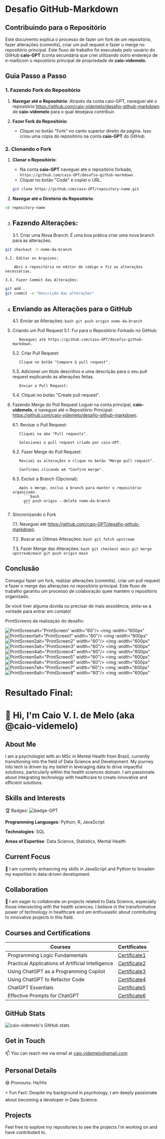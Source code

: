 # Desafio GitHub-Markdown
## Contribuindo para o Repositório

Este documento explica o processo de fazer um fork de um repositório, fazer alterações (commits), criar um pull request e fazer o merge no repositório principal. Este fluxo de trabalho foi executado pelo usuário do GitHub **caio-GPT** (conta secundária que criei utilizando outro endereço de e-mail)com o repositório principal de propriedade de **caio-videmelo**.

## Guia Passo a Passo

### 1. Fazendo Fork do Repositório

1. **Navegar até o Repositório**: Através da conta caio-GPT, naveguei até o repositório https://github.com/caio-videmelo/desafio-github-markdown de **caio-videmelo** para o qual desejava contribuir.

2. **Fazer Fork do Repositório**:
   - Cliquei no botão "Fork" no canto superior direito da página. Isso criou uma cópia do repositório na conta **caio-GPT** do GitHub.

### 2. Clonando o Fork

1. **Clonar o Repositório**:
   - Na conta **caio-GPT** naveguei até o repositório forkado, `https://github.com/caio-GPT/desafio-github-markdown`.
   - Cliquei no botão "Code" e copiei o URL.

   ```bash
   git clone https://github.com/caio-GPT/repository-name.git
   ```

2. **Navegar até o Diretório do Repositório**:
  ```bash 
  cd repository-name
   ```

3. ## Fazendo Alterações:
    3.1. Criar uma Nova Branch:
        É uma boa prática criar uma nova branch para as alterações.
```bash
git checkout -b nome-da-branch
```

    3.2. Editar os Arquivos:

        Abri o repositório no editor de código e fiz as alterações necessárias.

    3.3. Fazer Commit das Alterações:
```bash
git add .
git commit -m "Descrição das alterações"
```

4. ## Enviando as Alterações para o GitHub
    4.1. Enviar as Alterações:
          ```bash
          git push origin nome-da-branch
            ```
5. Criando um Pull Request
    5.1. Fui para o Repositório Forkado no GitHub:

          Naveguei até https://github.com/caio-GPT/desafio-github-markdown.

    5.2. Criar Pull Request:

          Clique no botão "Compare & pull request".

    5.3. Adicionei um título descritivo e uma descrição para o seu pull request explicando as alterações feitas.

          Enviar o Pull Request:

    5.4. Cliquei no botão "Create pull request".

6. Fazendo Merge do Pull Request
Loguei na conta principal, **caio-videmelo**, e naveguei até o Repositório Principal: https://github.com/caio-videmelo/desafio-github-markdown.

    6.1. Revisar o Pull Request:

          Cliquei na aba "Pull requests".

          Selecionei o pull request criado por caio-GPT.

    6.2. Fazer Merge do Pull Request:

          Revisei as alterações e clique no botão "Merge pull request".

          Confirmei clicando em "Confirm merge".

    6.3. Excluir a Branch (Opcional):

          Após o merge, exclui a branch para manter o repositório organizado.
            ```bash
            git push origin --delete nome-da-branch
            ```

7. Sincronizando o Fork

    7.1. Naveguei até https://github.com/caio-GPT/desafio-github-markdown.

    7.2. Buscar as Últimas Alterações:
          ```bash
          git fetch upstream
         ```

   7.3. Fazer Merge das Alterações:
          ```bash
          git checkout main
          git merge upstream/main
          git push origin main
         ```
   
## Conclusão

Consegui fazer um fork, realizar alterações (commits), criar um pull request e fazer o merge das alterações no repositório principal. Este fluxo de trabalho garantiu um processo de colaboração quee mantém o repositório organizado.

Se você tiver alguma dúvida ou precisar de mais assistência, sinta-se à vontade para entrar em contato!

PrintScreens da realização do desafio:

![PrintScreen](https://github.com/user-attachments/assets/ff39129b-c13a-4a74-a0f4-d28942bd5f80)alt="PrintScreen" width="60"/>
<img :width="600px"
![PrintScreen1](https://github.com/user-attachments/assets/8f9abcb9-3aa6-4de5-b8d7-6aaf7e9e92c1)alt="PrintScreen1" width="60"/>
<img :width="600px"
![PrintScreen2](https://github.com/user-attachments/assets/913d2ecc-39d0-4c79-adde-8ca5d25a6cb9)alt="PrintScreen2" width="60"/>
<img :width="600px"
![PrintScreen3](https://github.com/user-attachments/assets/9f1db144-ecd6-4a81-9b3d-e31cf4b51608)alt="PrintScreen3" width="60"/>
<img :width="600px"
![PrintScreen4](https://github.com/user-attachments/assets/1dd4fd0d-f4df-47d6-b791-b109d7e535b5)alt="PrintScreen4" width="60"/>
<img :width="600px"
![PrintScreen5](https://github.com/user-attachments/assets/5d1676ef-1869-486e-a78c-4e2c7aa10077)alt="PrintScreen5" width="60"/>
<img :width="600px"
![PrintScreen6](https://github.com/user-attachments/assets/5c181ed1-c2a9-4de5-8153-b71b6560c226)alt="PrintScreen6" width="60"/>
<img :width="600px"
![PrintScreen7](https://github.com/user-attachments/assets/5a9098ad-e7f9-47fd-98e0-741a536490cf)alt="PrintScreen7" width="60"/>
<img :width="600px"
![PrintScreen8](https://github.com/user-attachments/assets/0e7ac262-75af-4674-a8dd-423a64b8e952)alt="PrintScreen8" width="60"/>
<img :width="600px"

# Resultado Final:

# 👋 Hi, I'm Caio V. I. de Melo (aka @caio-videmelo)

## About Me

I am a psychologist with an MSc in Mental Health from Brazil, currently transitioning into the field of Data Science and Development. My journey into tech is driven by my belief in leveraging data to drive impactful solutions, particularly within the health sciences domain. I am passionate about integrating technology with healthcare to create innovative and efficient solutions.

## Skills and Interests

:trophy: Badges: ![badge-GPT](https://github.com/user-attachments/assets/bd4b4a71-6a20-48e5-9649-f715eae614f3)

**Programming Languages**: Python, R, JavaScript

**Technologies**: SQL

**Areas of Expertise**: Data Science, Statistics, Mental Health

## Current Focus

🌱 I am currently enhancing my skills in JavaScript and Python to broaden my expertise in data-driven development.

## Collaboration

💞️ I am eager to collaborate on projects related to Data Science, especially those intersecting with the health sciences. I believe in the transformative power of technology in healthcare and am enthusiastic about contributing to innovative projects in this field.

## Courses and Certifications

| Courses                                               | Certificates                                              |
|-------------------------------------------------------|-----------------------------------------------------------|
| Programming Logic Fundamentals                        | [Certificate1](https://hermes.dio.me/certificates/cover/IKZWS7UF.jpg) |
| Practical Applications of Artificial Intelligence     | [Certificate2](https://hermes.dio.me/certificates/cover/PSAOKYWW.jpg) |
| Using ChatGPT as a Programming Copilot                | [Certificate3](https://hermes.dio.me/certificates/cover/VTDQ3DSN.jpg) |
| Using ChatGPT to Refactor Code                        | [Certificate4](https://hermes.dio.me/certificates/cover/Q6UFDRJT.jpg) |
| ChatGPT Essentials                                    | [Certificate5](https://hermes.dio.me/certificates/cover/X7MNPJHM.jpg) |
| Effective Prompts for ChatGPT                         | [Certificate6](https://hermes.dio.me/certificates/cover/JR70LQWJ.jpg) |

## GitHub Stats

![caio-videmelo's GitHub stats](https://github-readme-stats.vercel.app/api?username=caio-videmelo&show_icons=true&theme=tokyonight)

## Get in Touch

📫 You can reach me via email at caio.videmelo@gmail.com.

## Personal Details

😄 Pronouns: He/His

⚡ Fun Fact: Despite my background in psychology, I am deeply passionate about becoming a developer in Data Science.

## Projects

Feel free to explore my repositories to see the projects I'm working on and have contributed to.
